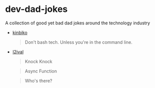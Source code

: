# dev-dad-jokes
A collection of good yet bad dad jokes around the technology industry

- [kinbiko](https://github.com/kinbiko)
    > Don't bash tech. Unless you're in the command line.

- [I2ival](https://github.com/nmarch213)
    > Knock Knock
    
    > Async Function
    
    > Who's there?
